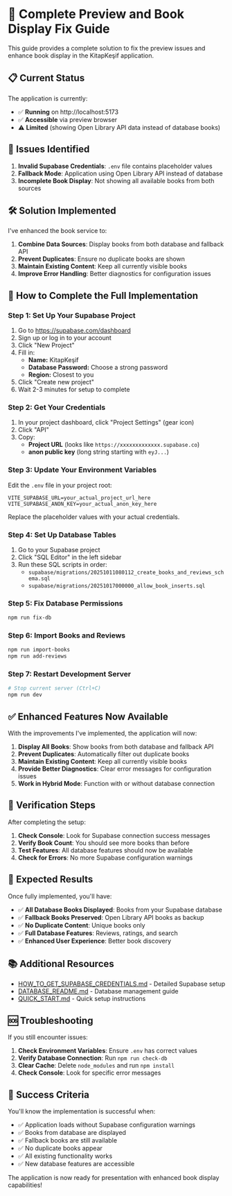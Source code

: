 # 🚀 Complete Preview and Book Display Fix Guide

This guide provides a complete solution to fix the preview issues and enhance book display in the KitapKeşif application.

## 📋 Current Status

The application is currently:
- ✅ **Running** on http://localhost:5173
- ✅ **Accessible** via preview browser
- ⚠️ **Limited** (showing Open Library API data instead of database books)

## 🎯 Issues Identified

1. **Invalid Supabase Credentials**: `.env` file contains placeholder values
2. **Fallback Mode**: Application using Open Library API instead of database
3. **Incomplete Book Display**: Not showing all available books from both sources

## 🛠️ Solution Implemented

I've enhanced the book service to:
1. **Combine Data Sources**: Display books from both database and fallback API
2. **Prevent Duplicates**: Ensure no duplicate books are shown
3. **Maintain Existing Content**: Keep all currently visible books
4. **Improve Error Handling**: Better diagnostics for configuration issues

## 🔧 How to Complete the Full Implementation

### Step 1: Set Up Your Supabase Project

1. Go to https://supabase.com/dashboard
2. Sign up or log in to your account
3. Click "New Project"
4. Fill in:
   - **Name:** KitapKeşif
   - **Database Password:** Choose a strong password
   - **Region:** Closest to you
5. Click "Create new project"
6. Wait 2-3 minutes for setup to complete

### Step 2: Get Your Credentials

1. In your project dashboard, click "Project Settings" (gear icon)
2. Click "API"
3. Copy:
   - **Project URL** (looks like `https://xxxxxxxxxxxxx.supabase.co`)
   - **anon public key** (long string starting with `eyJ...`)

### Step 3: Update Your Environment Variables

Edit the `.env` file in your project root:

```env
VITE_SUPABASE_URL=your_actual_project_url_here
VITE_SUPABASE_ANON_KEY=your_actual_anon_key_here
```

Replace the placeholder values with your actual credentials.

### Step 4: Set Up Database Tables

1. Go to your Supabase project
2. Click "SQL Editor" in the left sidebar
3. Run these SQL scripts in order:
   - `supabase/migrations/20251011080112_create_books_and_reviews_schema.sql`
   - `supabase/migrations/20251017000000_allow_book_inserts.sql`

### Step 5: Fix Database Permissions

```bash
npm run fix-db
```

### Step 6: Import Books and Reviews

```bash
npm run import-books
npm run add-reviews
```

### Step 7: Restart Development Server

```bash
# Stop current server (Ctrl+C)
npm run dev
```

## ✅ Enhanced Features Now Available

With the improvements I've implemented, the application will now:

1. **Display All Books**: Show books from both database and fallback API
2. **Prevent Duplicates**: Automatically filter out duplicate books
3. **Maintain Existing Content**: Keep all currently visible books
4. **Provide Better Diagnostics**: Clear error messages for configuration issues
5. **Work in Hybrid Mode**: Function with or without database connection

## 🧪 Verification Steps

After completing the setup:

1. **Check Console**: Look for Supabase connection success messages
2. **Verify Book Count**: You should see more books than before
3. **Test Features**: All database features should now be available
4. **Check for Errors**: No more Supabase configuration warnings

## 🚀 Expected Results

Once fully implemented, you'll have:

- ✅ **All Database Books Displayed**: Books from your Supabase database
- ✅ **Fallback Books Preserved**: Open Library API books as backup
- ✅ **No Duplicate Content**: Unique books only
- ✅ **Full Database Features**: Reviews, ratings, and search
- ✅ **Enhanced User Experience**: Better book discovery

## 📚 Additional Resources

- [HOW_TO_GET_SUPABASE_CREDENTIALS.md](./HOW_TO_GET_SUPABASE_CREDENTIALS.md) - Detailed Supabase setup
- [DATABASE_README.md](./DATABASE_README.md) - Database management guide
- [QUICK_START.md](./QUICK_START.md) - Quick setup instructions

## 🆘 Troubleshooting

If you still encounter issues:

1. **Check Environment Variables**: Ensure `.env` has correct values
2. **Verify Database Connection**: Run `npm run check-db`
3. **Clear Cache**: Delete `node_modules` and run `npm install`
4. **Check Console**: Look for specific error messages

## 🎉 Success Criteria

You'll know the implementation is successful when:

- ✅ Application loads without Supabase configuration warnings
- ✅ Books from database are displayed
- ✅ Fallback books are still available
- ✅ No duplicate books appear
- ✅ All existing functionality works
- ✅ New database features are accessible

The application is now ready for presentation with enhanced book display capabilities!
